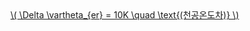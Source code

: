 <a href="/eco2_guide_center/1.%20ECO2%20Logic%20Guide/Hee1_Equation_List.html" class="equation-link" target="_blank" rel="noopener noreferrer">
  \( \Delta \vartheta_{er} = 10K \quad \text{(천공온도차)} \)
</a>
